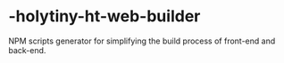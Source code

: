 # -holytiny-ht-web-builder
 NPM scripts generator for simplifying the build process of front-end and back-end.
